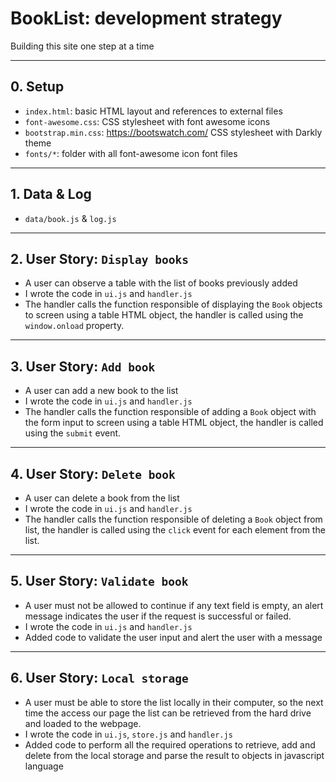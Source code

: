 # BookList: development strategy

Building this site one step at a time

---

## 0. Setup

- `index.html`: basic HTML layout and references to external files
- `font-awesome.css`: CSS stylesheet with font awesome icons
- `bootstrap.min.css`: https://bootswatch.com/ CSS stylesheet with Darkly theme
- `fonts/*`: folder with all font-awesome icon font files

---

## 1. Data & Log

- `data/book.js` & `log.js`

---

## 2. User Story: `Display books`

- A user can observe a table with the list of books previously added
- I wrote the code in `ui.js` and `handler.js`
- The handler calls the function responsible of displaying the `Book` objects to screen using a table HTML object, the handler is called using the `window.onload` property.

---

## 3. User Story: `Add book`

- A user can add a new book to the list
- I wrote the code in `ui.js` and `handler.js`
- The handler calls the function responsible of adding a `Book` object with the form input to screen using a table HTML object, the handler is called using the `submit` event.

---

## 4. User Story: `Delete book`

- A user can delete a book from the list
- I wrote the code in `ui.js` and `handler.js`
- The handler calls the function responsible of deleting a `Book` object from list, the handler is called using the `click` event for each element from the list.

---

## 5. User Story: `Validate book`

- A user must not be allowed to continue if any text field is empty, an alert message indicates the user if the request is successful or failed.
- I wrote the code in `ui.js` and `handler.js`
- Added code to validate the user input and alert the user with a message

---

## 6. User Story: `Local storage`

- A user must be able to store the list locally in their computer, so the next time the access our page the list can be retrieved from the hard drive and loaded to the webpage.
- I wrote the code in `ui.js`, `store.js` and `handler.js`
- Added code to perform all the required operations to retrieve, add and delete from the local storage and parse the result to objects in javascript language